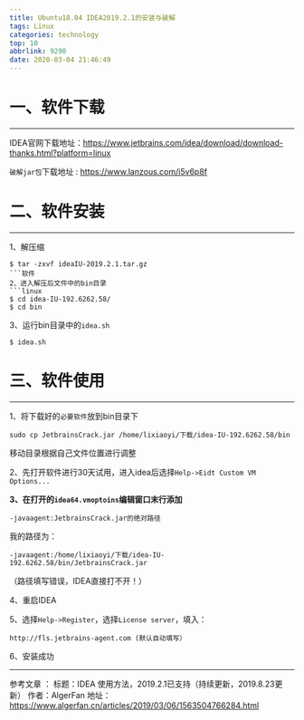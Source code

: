 ```yaml
---
title: Ubuntu18.04 IDEA2019.2.1的安装与破解
tags: Linux
categories: technology
top: 10
abbrlink: 9290
date: 2020-03-04 21:46:49
---
```

# 一、软件下载
---
IDEA官网下载地址：<https://www.jetbrains.com/idea/download/download-thanks.html?platform=linux>


`破解jar包`下载地址 : <https://www.lanzous.com/i5v6p8f>

# 二、软件安装
---
1、解压缩
```linux
$ tar -zxvf ideaIU-2019.2.1.tar.gz
```软件
2、进入解压后文件中的bin目录
```linux
$ cd idea-IU-192.6262.58/
$ cd bin
```
3、运行bin目录中的`idea.sh`
```linux
$ idea.sh
```

# 三、软件使用
---
1、将下载好的`必要软件`放到bin目录下
```linux
sudo cp JetbrainsCrack.jar /home/lixiaoyi/下载/idea-IU-192.6262.58/bin
```
移动目录根据自己文件位置进行调整

2、先打开软件进行30天试用，进入idea后选择`Help->Eidt Custom VM Options...`

**3、在打开的`idea64.vmoptoins`编辑窗口末行添加**
```
-javaagent:JetbrainsCrack.jar的绝对路径
```
我的路径为：
```
-javaagent:/home/lixiaoyi/下载/idea-IU-192.6262.58/bin/JetbrainsCrack.jar
```
（路径填写错误，IDEA直接打不开！）

4、重启IDEA

5、选择`Help->Register`，选择`License server`，填入：
```
http://fls.jetbrains-agent.com (默认自动填写）
```

6、安装成功


---
参考文章 ：
标题：IDEA 使用方法，2019.2.1已支持（持续更新，2019.8.23更新）
作者：AlgerFan
地址：<https://www.algerfan.cn/articles/2019/03/06/1563504766284.html>

